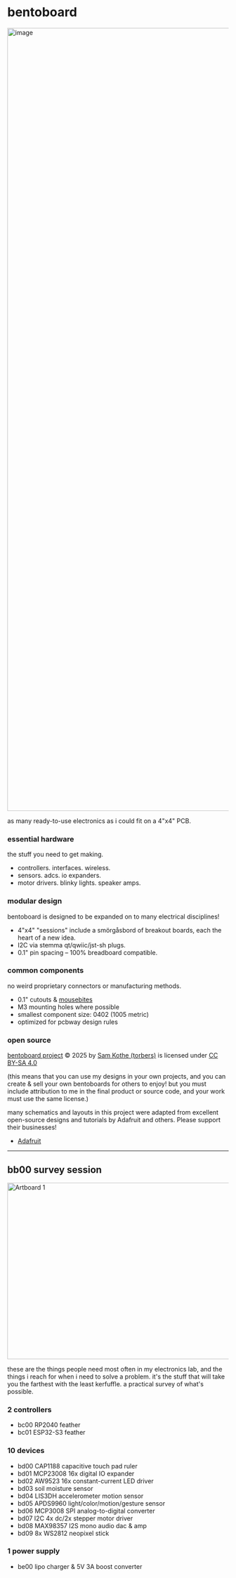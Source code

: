 # bentoboard
<img width="1792" height="1784" alt="image" src="https://github.com/user-attachments/assets/45101b91-f26b-47c6-903d-5b7ab3f3168a" />


as many ready-to-use electronics as i could fit on a 4"x4" PCB.

### essential hardware

the stuff you need to get making.
- controllers. interfaces. wireless.
- sensors. adcs. io expanders.
- motor drivers. blinky lights. speaker amps.

### modular design

bentoboard is designed to be expanded on to many electrical disciplines!
- 4"x4" "sessions" include a smörgåsbord of breakout boards, each the heart of a new idea.
- I2C via stemma qt/qwiic/jst-sh plugs.
- 0.1" pin spacing – 100% breadboard compatible.

### common components

no weird proprietary connectors or manufacturing methods.
- 0.1" cutouts & [mousebites](https://github.com/madworm/Panelization.pretty)
- M3 mounting holes where possible
- smallest component size: 0402 (1005 metric)
- optimized for pcbway design rules

### open source

<a href="https://github.com/torbers/bentoboard">bentoboard project</a> © 2025 by <a href="http://sambkothe.com">Sam Kothe (torbers)</a> is licensed under <a href="https://creativecommons.org/licenses/by-sa/4.0/">CC BY-SA 4.0</a>

(this means that you can use my designs in your own projects, and you can create & sell your own bentoboards for others to enjoy! but you must include attribution to me in the final product or source code, and your work must use the same license.)

many schematics and layouts in this project were adapted from excellent open-source designs and tutorials by Adafruit and others. Please support their businesses! <br>
- [Adafruit](https://www.adafruit.com/)

---

## bb00 survey session

<img width="1003" height="402" alt="Artboard 1" src="https://github.com/user-attachments/assets/76d370d4-bcec-4276-8a80-0e344767a879" />

these are the things people need most often in my electronics lab, and the things i reach for when i need to solve a problem. it's the stuff that will take you the farthest with the least kerfuffle. a practical survey of what's possible.

### 2 controllers
 - bc00 RP2040 feather
 - bc01 ESP32-S3 feather

### 10 devices
 - bd00 CAP1188 capacitive touch pad ruler
 - bd01 MCP23008 16x digital IO expander
 - bd02 AW9523 16x constant-current LED driver
 - bd03 soil moisture sensor
 - bd04 LIS3DH accelerometer motion sensor
 - bd05 APDS9960 light/color/motion/gesture sensor
 - bd06 MCP3008 SPI analog-to-digital converter
 - bd07 I2C 4x dc/2x stepper motor driver
 - bd08 MAX98357 I2S mono audio dac & amp
 - bd09 8x WS2812 neopixel stick

### 1 power supply
 - be00 lipo charger & 5V 3A boost converter
